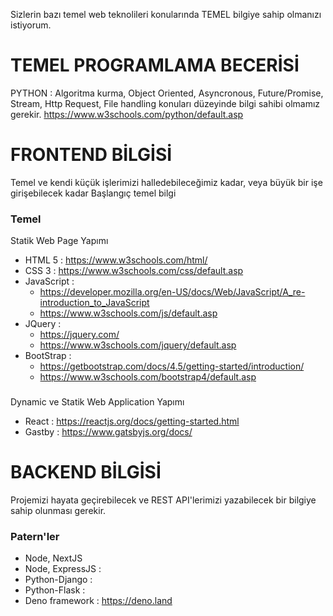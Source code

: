 Sizlerin bazı temel web teknolileri konularında TEMEL bilgiye sahip olmanızı istiyorum.

# TEMEL PROGRAMLAMA BECERİSİ
PYTHON : Algoritma kurma, Object Oriented, Asyncronous, Future/Promise, Stream, Http Request, File handling konuları düzeyinde bilgi sahibi olmamız gerekir.
https://www.w3schools.com/python/default.asp


# FRONTEND BİLGİSİ
Temel ve kendi küçük işlerimizi halledebileceğimiz kadar, veya büyük bir işe girişebilecek kadar Başlangıç temel bilgi

### Temel
Statik Web Page Yapımı
+ HTML 5 : https://www.w3schools.com/html/
+ CSS 3 : https://www.w3schools.com/css/default.asp
+ JavaScript : 
  + https://developer.mozilla.org/en-US/docs/Web/JavaScript/A_re-introduction_to_JavaScript 
  + https://www.w3schools.com/js/default.asp
+ JQuery : 
  + https://jquery.com/ 
  + https://www.w3schools.com/jquery/default.asp
+ BootStrap : 
  + https://getbootstrap.com/docs/4.5/getting-started/introduction/ 
  + https://www.w3schools.com/bootstrap4/default.asp

### 
Dynamic ve Statik Web Application Yapımı
+ React : https://reactjs.org/docs/getting-started.html
+ Gastby : https://www.gatsbyjs.org/docs/
  

# BACKEND BİLGİSİ
Projemizi hayata geçirebilecek ve REST API'lerimizi yazabilecek bir bilgiye sahip olunması gerekir.

### Patern'ler
+ Node, NextJS 
+ Node, ExpressJS : 
+ Python-Django :
+ Python-Flask :
+ Deno framework : https://deno.land
  
